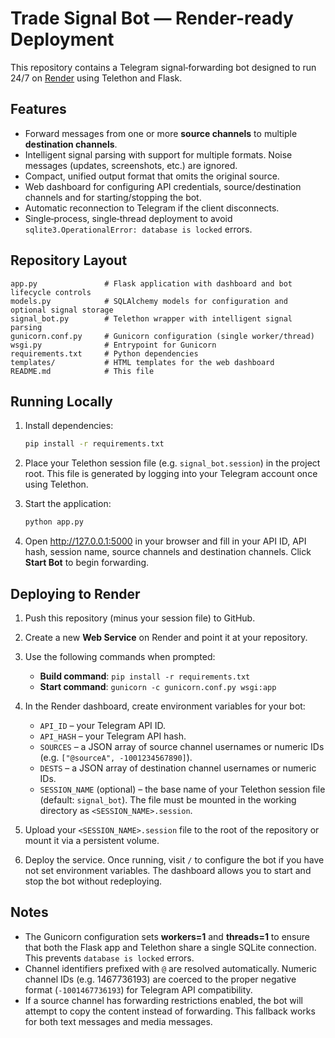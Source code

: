 # Trade Signal Bot — Render-ready Deployment

This repository contains a Telegram signal‑forwarding bot designed to run 24/7 on [Render](https://render.com) using Telethon and Flask.

## Features

* Forward messages from one or more **source channels** to multiple **destination channels**.
* Intelligent signal parsing with support for multiple formats. Noise messages (updates, screenshots, etc.) are ignored.
* Compact, unified output format that omits the original source.
* Web dashboard for configuring API credentials, source/destination channels and for starting/stopping the bot.
* Automatic reconnection to Telegram if the client disconnects.
* Single‑process, single‑thread deployment to avoid `sqlite3.OperationalError: database is locked` errors.

## Repository Layout

```
app.py               # Flask application with dashboard and bot lifecycle controls
models.py            # SQLAlchemy models for configuration and optional signal storage
signal_bot.py        # Telethon wrapper with intelligent signal parsing
gunicorn.conf.py     # Gunicorn configuration (single worker/thread)
wsgi.py              # Entrypoint for Gunicorn
requirements.txt     # Python dependencies
templates/           # HTML templates for the web dashboard
README.md            # This file
```

## Running Locally

1. Install dependencies:

   ```bash
   pip install -r requirements.txt
   ```

2. Place your Telethon session file (e.g. `signal_bot.session`) in the project root. This file is generated by logging into your Telegram account once using Telethon.

3. Start the application:

   ```bash
   python app.py
   ```

4. Open http://127.0.0.1:5000 in your browser and fill in your API ID, API hash, session name, source channels and destination channels.  Click **Start Bot** to begin forwarding.

## Deploying to Render

1. Push this repository (minus your session file) to GitHub.
2. Create a new **Web Service** on Render and point it at your repository.
3. Use the following commands when prompted:

   * **Build command**: `pip install -r requirements.txt`
   * **Start command**: `gunicorn -c gunicorn.conf.py wsgi:app`

4. In the Render dashboard, create environment variables for your bot:

   * `API_ID` – your Telegram API ID.
   * `API_HASH` – your Telegram API hash.
   * `SOURCES` – a JSON array of source channel usernames or numeric IDs (e.g. `["@sourceA", -1001234567890]`).
   * `DESTS` – a JSON array of destination channel usernames or numeric IDs.
   * `SESSION_NAME` (optional) – the base name of your Telethon session file (default: `signal_bot`).  The file must be mounted in the working directory as `<SESSION_NAME>.session`.

5. Upload your `<SESSION_NAME>.session` file to the root of the repository or mount it via a persistent volume.

6. Deploy the service.  Once running, visit `/` to configure the bot if you have not set environment variables.  The dashboard allows you to start and stop the bot without redeploying.

## Notes

* The Gunicorn configuration sets **workers=1** and **threads=1** to ensure that both the Flask app and Telethon share a single SQLite connection.  This prevents `database is locked` errors.
* Channel identifiers prefixed with `@` are resolved automatically.  Numeric channel IDs (e.g. 1467736193) are coerced to the proper negative format (`-1001467736193`) for Telegram API compatibility.
* If a source channel has forwarding restrictions enabled, the bot will attempt to copy the content instead of forwarding.  This fallback works for both text messages and media messages.
